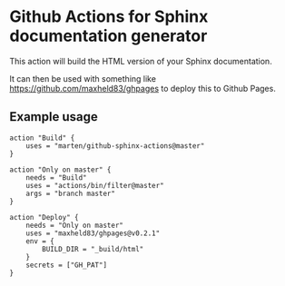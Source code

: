 # Github Actions for Sphinx documentation generator

This action will build the HTML version of your Sphinx documentation.

It can then be used with something like https://github.com/maxheld83/ghpages to deploy this to Github Pages.

## Example usage

```
action "Build" {
    uses = "marten/github-sphinx-actions@master"
}

action "Only on master" {
    needs = "Build"
    uses = "actions/bin/filter@master"
    args = "branch master"
}

action "Deploy" {
    needs = "Only on master"
    uses = "maxheld83/ghpages@v0.2.1"
    env = {
        BUILD_DIR = "_build/html"
    }
    secrets = ["GH_PAT"]
}
```